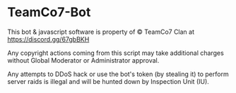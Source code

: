 # TeamCo7-Bot
This bot & javascript software is property of © TeamCo7 Clan at https://discord.gg/67gbBKH

Any copyright actions coming from this script may take additional charges without Global Moderator or Administrator approval.

Any attempts to DDoS hack or use the bot's token (by stealing it) to perform server raids is illegal and will be hunted down by Inspection Unit (IU).
